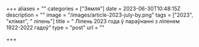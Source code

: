 +++
aliases = ""
categories = ["Зямля"]
date = 2023-06-30T10:48:15Z
description = ""
image = "/images/article-2023-july-by.png"
tags = ["2023", "клiмат", " ліпень"]
title = " Ліпень 2023 года ў параўнанні з ліпенем 1922-2022 гадоў"
type = "post"
url = ""

+++
